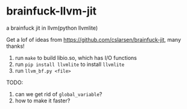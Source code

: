 # brainfuck-llvm-jit
a brainfuck jit in llvm(python llvmlite)

Get a lof of ideas from https://github.com/cslarsen/brainfuck-jit, many thanks!

1. run `make` to build libio.so, which has I/O functions
2. run `pip install llvmlite` to install `llvmlite`
3. run `llvm_bf.py <file>`

TODO:
1. can we get rid of `global_variable`?
2. how to make it faster?
